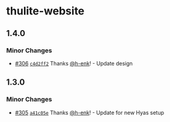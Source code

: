 # thulite-website

## 1.4.0

### Minor Changes

- [#306](https://github.com/thuliteio/thulite.io/pull/306) [`c4d2ff2`](https://github.com/thuliteio/thulite.io/commit/c4d2ff29a4efa16064b8f99b010b6db6132ae9a5) Thanks [@h-enk](https://github.com/h-enk)! - Update design

## 1.3.0

### Minor Changes

- [#305](https://github.com/thuliteio/thulite.io/pull/305) [`a41c05e`](https://github.com/thuliteio/thulite.io/commit/a41c05e72c7e3f99e65562ba2e9210e4cf3a1979) Thanks [@h-enk](https://github.com/h-enk)! - Update for new Hyas setup
